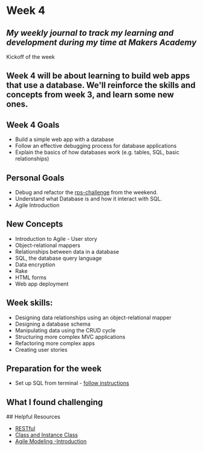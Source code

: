 # Week 4

_My weekly journal to track my learning and development during my time at Makers Academy_
---
Kickoff of the week

Week 4 will be about learning to build web apps that use a database. We'll reinforce the skills and concepts from week 3, and learn some new ones.
---
## Week 4 Goals
- Build a simple web app with a database
- Follow an effective debugging process for database applications
- Explain the basics of how databases work (e.g. tables, SQL, basic relationships)

## Personal Goals
- Debug and refactor the [rps-challenge](https://github.com/Pi-hils/rps-challenge-1) from the weekend.
- Understand what Database is and how it interact with SQL. 
- Agile Introduction

## New Concepts 
- Introduction to Agile - User story
- Object-relational mappers
- Relationships between data in a database
- SQL, the database query language
- Data encryption
- Rake
- HTML forms
- Web app deployment


## Week skills:
- Designing data relationships using an object-relational mapper
- Designing a database schema
- Manipulating data using the CRUD cycle
- Structuring more complex MVC applications
- Refactoring more complex apps
- Creating user stories

## Preparation for the week
- Set up SQL from terminal - [follow instructions](https://github.com/makersacademy/course/blob/master/bookmark_manager/walkthroughs/04_mac.md)

## What I found challenging


## Helpful Resources
- [RESTful](https://github.com/makersacademy/course/blob/master/pills/rest.md)
- [Class and Instance Class](http://www.railstips.org/blog/archives/2009/05/11/class-and-instance-methods-in-ruby/)
- [Agile Modeling -Introduction](http://www.agilemodeling.com/artifacts/userStory.htm)